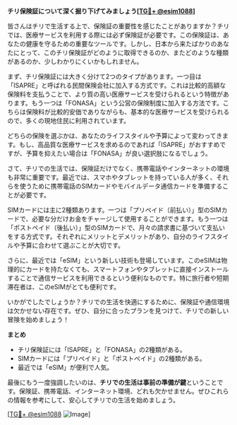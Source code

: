 **チリ保険証について深く掘り下げてみましょう[[TG💪+ @esim1088](https://t.me/s/esim1088)]**

皆さんはチリで生活する上で、保険証の重要性を感じたことがありますか？チリでは、医療サービスを利用する際には必ず保険証が必要です。この保険証は、あなたの健康を守るための重要なツールです。しかし、日本から来たばかりのあなたにとって、このチリ保険証がどのように取得できるのか、またどのような種類があるのか、少しわかりにくいかもしれません。

まず、チリ保険証には大きく分けて2つのタイプがあります。一つ目は「ISAPRE」と呼ばれる民間保険会社に加入する方式です。これは比較的高額な保険料を支払うことで、より質の高い医療サービスを受けられるという特徴があります。もう一つは「FONASA」という公営の保険制度に加入する方法です。こちらは保険料が比較的安価でありながらも、基本的な医療サービスを受けられるので、多くの現地住民に利用されています。

どちらの保険を選ぶかは、あなたのライフスタイルや予算によって変わってきます。もし、高品質な医療サービスを求めるのであれば「ISAPRE」がおすすめですが、予算を抑えたい場合は「FONASA」が良い選択肢になるでしょう。

さて、チリでの生活では、保険証だけでなく、携帯電話やインターネットの環境も非常に重要です。最近では、スマホやタブレットを持っている人が多く、それらを使うために携帯電話のSIMカードやモバイルデータ通信カードを準備することが必要です。

SIMカードには主に2種類あります。一つは「プリペイド（前払い）」型のSIMカードで、必要な分だけお金をチャージして使用することができます。もう一つは「ポストペイド（後払い）」型のSIMカードで、月々の請求書に基づいて支払いをする方式です。それぞれにメリットとデメリットがあり、自分のライフスタイルや予算に合わせて選ぶことが大切です。

さらに、最近では「eSIM」という新しい技術も登場しています。このeSIMは物理的にカードを持たなくても、スマートフォンやタブレットに直接インストールすることで通信サービスを利用できるという便利なものです。特に旅行者や短期滞在者は、このeSIMがとても便利です。

いかがでしたでしょうか？チリでの生活を快適にするために、保険証や通信環境は欠かせない存在です。ぜひ、自分に合ったプランを見つけて、チリでの新しい冒険を始めましょう！

**まとめ**
- チリ保険証には「ISAPRE」と「FONASA」の2種類がある。
- SIMカードには「プリペイド」と「ポストペイド」の2種類がある。
- 最近では「eSIM」が便利で人気。

最後にもう一度強調したいのは、**チリでの生活は事前の準備が鍵**ということです。保険証、携帯電話、インターネット環境、どれも欠かせません。ぜひこれらの情報を参考にして、安心してチリでの生活を始めましょう。

[[TG💪+ @esim1088](https://t.me/s/esim1088) ![Image](https://i.postimg.cc/Y0z9fWf4/image.png)]